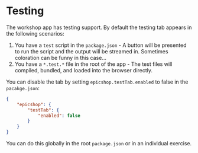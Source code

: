 # Testing

The workshop app has testing support. By default the testing tab appears in the
following scenarios:

1. You have a `test` script in the `package.json` - A button will be presented
   to run the script and the output will be streamed in. Sometimes coloration
   can be funny in this case...
2. You have a `*.test.*` file in the root of the app - The test files will
   compiled, bundled, and loaded into the browser directly.

You can disable the tab by setting `epicshop.testTab.enabled` to false in the
`pacakge.json`:

```json
{
	"epicshop": {
		"testTab": {
			"enabled": false
		}
	}
}
```

You can do this globally in the root `package.json` or in an individual
exercise.
